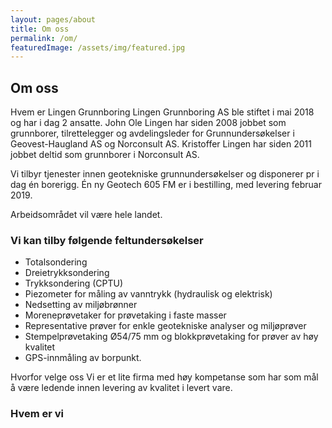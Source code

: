 ```yaml
---
layout: pages/about
title: Om oss
permalink: /om/
featuredImage: /assets/img/featured.jpg
---
```


## Om oss

Hvem er Lingen Grunnboring Lingen Grunnboring AS ble stiftet i mai 2018 og har i dag 2 ansatte. John Ole Lingen har siden 2008 jobbet som grunnborer, tilrettelegger og avdelingsleder for Grunnundersøkelser i Geovest-Haugland AS og Norconsult AS. Kristoffer Lingen har siden 2011 jobbet deltid som grunnborer i Norconsult AS.

Vi tilbyr tjenester innen geotekniske grunnundersøkelser og disponerer pr i dag én borerigg. Én ny Geotech 605 FM er i bestilling, med levering februar 2019.

Arbeidsområdet vil være hele landet.

### Vi kan tilby følgende feltundersøkelser
- Totalsondering
- Dreietrykksondering
- Trykksondering (CPTU)
- Piezometer for måling av vanntrykk (hydraulisk og elektrisk)
- Nedsetting av miljøbrønner
- Moreneprøvetaker for prøvetaking i faste masser
- Representative prøver for enkle geotekniske analyser og miljøprøver
- Stempelprøvetaking Ø54/75 mm og blokkprøvetaking for prøver av høy kvalitet
- GPS-innmåling av borpunkt.

Hvorfor velge oss Vi er et lite firma med høy kompetanse som har som mål å være ledende innen levering av kvalitet i levert vare.

### Hvem er vi
